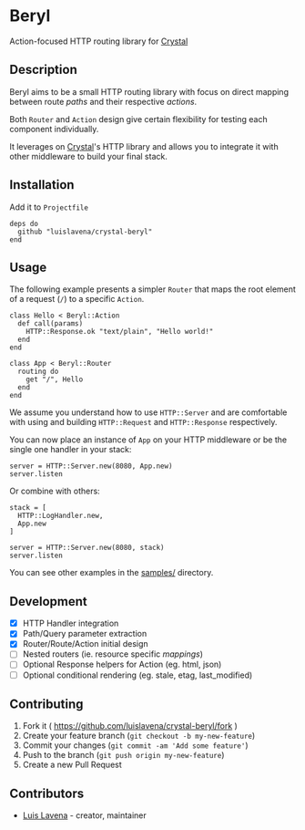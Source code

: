 # Beryl

Action-focused HTTP routing library for [Crystal](http://crystal-lang.org/)

## Description

Beryl aims to be a small HTTP routing library with focus on direct mapping
between route *paths* and their respective *actions*.

Both `Router` and `Action` design give certain flexibility for testing each
component individually.

It leverages on [Crystal](http://crystal-lang.org/)'s HTTP library and
allows you to integrate it with other middleware to build your final stack.

## Installation

Add it to `Projectfile`

```crystal
deps do
  github "luislavena/crystal-beryl"
end
```

## Usage

The following example presents a simpler `Router` that maps the root element of
a request (`/`) to a specific `Action`.

```crystal
class Hello < Beryl::Action
  def call(params)
    HTTP::Response.ok "text/plain", "Hello world!"
  end
end

class App < Beryl::Router
  routing do
    get "/", Hello
  end
end
```

We assume you understand how to use `HTTP::Server` and are comfortable with
using and building `HTTP::Request` and `HTTP::Response` respectively.

You can now place an instance of `App` on your HTTP middleware or be the
single one handler in your stack:

```crystal
server = HTTP::Server.new(8080, App.new)
server.listen
```

Or combine with others:

```crystal
stack = [
  HTTP::LogHandler.new,
  App.new
]

server = HTTP::Server.new(8080, stack)
server.listen
```

You can see other examples in the [samples/](samples/) directory.

## Development

- [x] HTTP Handler integration
- [x] Path/Query parameter extraction
- [x] Router/Route/Action initial design
- [ ] Nested routers (ie. resource specific *mappings*)
- [ ] Optional Response helpers for Action (eg. html, json)
- [ ] Optional conditional rendering (eg. stale, etag, last_modified)

## Contributing

1. Fork it ( https://github.com/luislavena/crystal-beryl/fork )
2. Create your feature branch (`git checkout -b my-new-feature`)
3. Commit your changes (`git commit -am 'Add some feature'`)
4. Push to the branch (`git push origin my-new-feature`)
5. Create a new Pull Request

## Contributors

- [Luis Lavena](https://github.com/luislavena) - creator, maintainer
